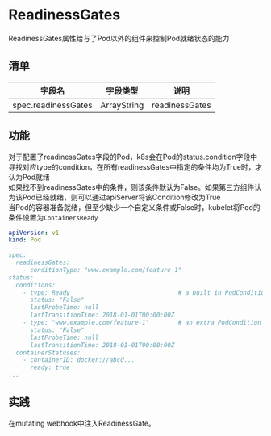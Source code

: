 # ReadinessGates
ReadinessGates属性给与了Pod以外的组件来控制Pod就绪状态的能力

## 清单
| 字段名              | 字段类型    | 说明           |
| ------------------- | ----------- | -------------- |
| spec.readinessGates | ArrayString | readinessGates |

## 功能
对于配置了readinessGates字段的Pod，k8s会在Pod的status.condition字段中寻找对应type的condition，在所有readinessGates中指定的条件均为True时，才认为Pod就绪  
如果找不到readinessGates中的条件，则该条件默认为False。如果第三方组件认为该Pod已经就绪，则可以通过apiServer将该Condition修改为True  
当Pod的容器准备就绪，但至少缺少一个自定义条件或False时，kubelet将Pod的条件设置为`ContainersReady`

```yaml
apiVersion: v1
kind: Pod
...
spec:
  readinessGates:
    - conditionType: "www.example.com/feature-1"
status:
  conditions:
    - type: Ready                              # a built in PodCondition
      status: "False"
      lastProbeTime: null
      lastTransitionTime: 2018-01-01T00:00:00Z
    - type: "www.example.com/feature-1"        # an extra PodCondition
      status: "False"
      lastProbeTime: null
      lastTransitionTime: 2018-01-01T00:00:00Z
  containerStatuses:
    - containerID: docker://abcd...
      ready: true
...
```

## 实践
在mutating webhook中注入ReadinessGate。